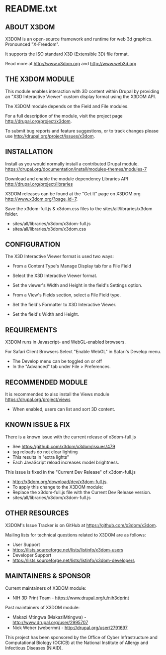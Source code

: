 README.txt
==========

ABOUT X3DOM
-----------
X3DOM is an open-source framework and runtime for web 3d graphics.
Pronounced "X-Freedom".

It supports the ISO standard X3D (Extensible 3D) file format. 

Read more at http://www.x3dom.org and http://www.web3d.org.


THE X3DOM MODULE
----------------
This module enables interaction with 3D content within Drupal
by providing an "X3D Interactive Viewer" custom display format
using the X3DOM API.

The X3DOM module depends on the Field and File modules.

For a full description of the module, visit the project page
http://drupal.org/project/x3dom.

To submit bug reports and feature suggestions, or to track changes
please use http://drupal.org/project/issues/x3dom.


INSTALLATION
------------
Install as you would normally install a contributed Drupal module.  
https://drupal.org/documentation/install/modules-themes/modules-7

Download and enable the module dependency Libraries API
http://drupal.org/project/libraries

X3DOM releases can be found at the "Get It" page on X3DOM.org
http://www.x3dom.org/?page_id=7.

Save the x3dom-full.js & x3dom.css files
to the sites/all/libraries/x3dom folder.
 - sites/all/libraries/x3dom/x3dom-full.js
 - sites/all/libraries/x3dom/x3dom.css


CONFIGURATION
-------------
The X3D Interactive Viewer format is used two ways:
 - From a Content Type's Manage Display tab for a File Field
 - Select the X3D Interactive Viewer format.  
 - Set the viewer's Width and Height in the field's Settings option.
 
 - From a View's Fields section, select a File Field type.
 - Set the field's Formatter to X3D Interactive Viewer.
 - Set the field's Width and Height.


REQUIREMENTS
------------
X3DOM runs in Javascript- and WebGL-enabled browsers.

For Safari Client Browsers
Select "Enable WebGL" in Safari's Develop menu. 
 - The Develop menu can be toggled on or off
 - In the "Advanced" tab under File > Preferences.


RECOMMENDED MODULE
------------------
It is recommended to also install the Views module
https://drupal.org/project/views
 - When enabled, users can list and sort 3D content.


KNOWN ISSUE & FIX
-----------------
There is a known issue with the current release of x3dom-full.js
 - See https://github.com/x3dom/x3dom/issues/479
 - <x3d> tag reloads do not clear lighting
 - This results in "extra lights"
 - Each JavaScript reload increases model brightness.

This issue is fixed in the "Current Dev Release" of x3dom-full.js
 - http://x3dom.org/download/dev/x3dom-full.js.
 - To apply this change to the X3DOM module:
 - Replace the x3dom-full.js file with the Current Dev Release version.
 - sites/all/libraries/x3dom/x3dom-full.js


OTHER RESOURCES
---------------
X3DOM's Issue Tracker is on GitHub at https://github.com/x3dom/x3dom.

Mailing lists for technical questions related to X3DOM are as follows:
 - User Support
 - https://lists.sourceforge.net/lists/listinfo/x3dom-users
 - Developer Support
 - https://lists.sourceforge.net/lists/listinfo/x3dom-developers


MAINTAINERS & SPONSOR
---------------------
Current maintainers of X3DOM module:
 - NIH 3D Print Team - https://www.drupal.org/u/nih3dprint

Past maintainers of X3DOM module:
 - Makazi Mtingwa (MakaziMtingwa) - http://www.drupal.org/user/2995707
 - Nick Weber (webermn) - http://drupal.org/user/2791697

This project has been sponsored by 
the Office of Cyber Infrastructure and Computational Biology (OCICB) 
at the National Institute of Allergy and Infectious Diseases (NIAID).
